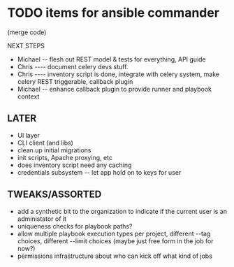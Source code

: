 TODO items for ansible commander
================================

(merge code)

NEXT STEPS

* Michael -- flesh out REST model & tests for everything, API guide
* Chris ---- document celery devs stuff.
* Chris ---- inventory script is done, integrate with celery system, make celery REST triggerable, callback plugin
* Michael -- enhance callback plugin to provide runner and playbook context

LATER
-----

* UI layer
* CLI client (and libs)
* clean up initial migrations
* init scripts, Apache proxying, etc
* does inventory script need any caching
* credentials subsystem -- let app hold on to keys for user

TWEAKS/ASSORTED
---------------

* add a synthetic bit to the organization to indicate if the current user is an administator of it
* uniqueness checks for playbook paths?
* allow multiple playbook execution types per project, different --tag choices, different --limit choices (maybe just free form in the job for now?)
* permissions infrastructure about who can kick off what kind of jobs



